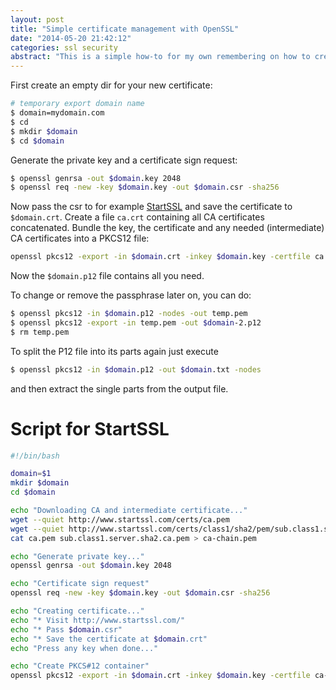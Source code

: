 ```yaml
---
layout: post
title: "Simple certificate management with OpenSSL"
date: "2014-05-20 21:42:12"
categories: ssl security
abstract: "This is a simple how-to for my own remembering on how to create and package a fresh SSL certificate."
---
```


First create an empty dir for your new certificate:

``` bash
# temporary export domain name
$ domain=mydomain.com
$ cd
$ mkdir $domain
$ cd $domain
```

Generate the private key and a certificate sign request:

``` bash
$ openssl genrsa -out $domain.key 2048
$ openssl req -new -key $domain.key -out $domain.csr -sha256
```

Now pass the csr to for example [StartSSL](https://www.startssl.com/) and save the certificate to `$domain.crt`. Create a file `ca.crt` containing all CA certificates concatenated. Bundle the key, the certificate and any needed (intermediate) CA certificates into a PKCS12 file:

``` bash
openssl pkcs12 -export -in $domain.crt -inkey $domain.key -certfile ca.pem -name "$domain" -out $domain.p12
```

Now the `$domain.p12` file contains all you need.

To change or remove the passphrase later on, you can do:

``` bash
$ openssl pkcs12 -in $domain.p12 -nodes -out temp.pem
$ openssl pkcs12 -export -in temp.pem -out $domain-2.p12
$ rm temp.pem
```

To split the P12 file into its parts again just execute

``` bash
$ openssl pkcs12 -in $domain.p12 -out $domain.txt -nodes
```

and then extract the single parts from the output file.

# Script for StartSSL

``` bash certificate.sh
#!/bin/bash

domain=$1
mkdir $domain
cd $domain

echo "Downloading CA and intermediate certificate..."
wget --quiet http://www.startssl.com/certs/ca.pem
wget --quiet http://www.startssl.com/certs/class1/sha2/pem/sub.class1.server.sha2.ca.pem
cat ca.pem sub.class1.server.sha2.ca.pem > ca-chain.pem

echo "Generate private key..."
openssl genrsa -out $domain.key 2048

echo "Certificate sign request"
openssl req -new -key $domain.key -out $domain.csr -sha256

echo "Creating certificate..."
echo "* Visit http://www.startssl.com/"
echo "* Pass $domain.csr"
echo "* Save the certificate at $domain.crt"
echo "Press any key when done..."

echo "Create PKCS#12 container"
openssl pkcs12 -export -in $domain.crt -inkey $domain.key -certfile ca-chain.pem -name "$domain" -out $domain.p12
```
